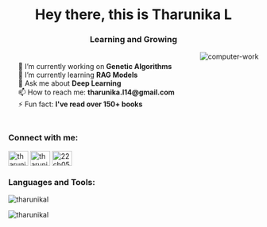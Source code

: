 <h1 align="center">Hey there, this is Tharunika L</h1>
<h3 align="center">Learning and Growing</h3>

<div style="position: relative;">
  <!-- About Section on the left -->
  <div style="padding: 20px; text-align: left;">
    <ul style="list-style: none; padding: 0; margin: 0;">
      <li>🔭 I’m currently working on <strong>Genetic Algorithms</strong></li>
      <li>🌱 I’m currently learning <strong>RAG Models</strong></li>
      <li>💬 Ask me about <strong>Deep Learning</strong></li>
      <li>📫 How to reach me: <strong>tharunika.l14@gmail.com</strong></li>
      <li>⚡ Fun fact: <strong>I've read over 150+ books</strong></li>
    </ul>
  </div>

  <!-- GIF on the top-right corner -->
  <img src="https://github.com/user-attachments/assets/e1607aee-924a-4a89-909d-bfbc79f3437c" alt="computer-work" style="position: absolute; top: 0; right: 0; max-width: 200px;">
</div>

<h3 align="left">Connect with me:</h3>
<p align="left">
  <a href="https://dev.to/tharunikal" target="blank"><img align="center" src="https://raw.githubusercontent.com/rahuldkjain/github-profile-readme-generator/master/src/images/icons/Social/devto.svg" alt="tharunikal" height="30" width="40" /></a>
  <a href="https://twitter.com/tharunikal" target="blank"><img align="center" src="https://raw.githubusercontent.com/rahuldkjain/github-profile-readme-generator/master/src/images/icons/Social/twitter.svg" alt="tharunikal" height="30" width="40" /></a>
  <a href="https://www.leetcode.com/22cb059_kpriet" target="blank"><img align="center" src="https://raw.githubusercontent.com/rahuldkjain/github-profile-readme-generator/master/src/images/icons/Social/leet-code.svg" alt="22cb059_kpriet" height="30" width="40" /></a>
</p>

<h3 align="left">Languages and Tools:</h3>
<p align="left"> 
  <!-- Add your icons here -->
</p>

<p><img align="center" src="https://github-readme-stats.vercel.app/api/top-langs?username=tharunikal&show_icons=true&locale=en&layout=compact" alt="tharunikal" /></p>
<p><img align="center" src="https://github-readme-streak-stats.herokuapp.com/?user=tharunikal" alt="tharunikal" /></p>
